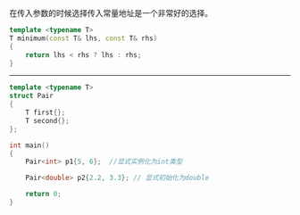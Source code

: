 在传入参数的时候选择传入常量地址是一个非常好的选择。
```C++
template <typename T>
T minimum(const T& lhs, const T& rhs)
{
	return lhs < rhs ? lhs : rhs;
}

```

----

```cpp
template <typename T>
struct Pair
{
    T first{};
    T second{};
};

int main()
{
    Pair<int> p1{5, 6};  //显式实例化为int类型

    Pair<double> p2{2.2, 3.3}; // 显式初始化为double

    return 0;
}
```
